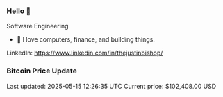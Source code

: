 ### Hello 🤙  

Software Engineering

- 🔭 I love computers, finance, and building things.
  
LinkedIn: https://www.linkedin.com/in/thejustinbishop/  




























































































































### Bitcoin Price Update
Last updated: 2025-05-15 12:26:35 UTC
Current price: $102,408.00 USD
